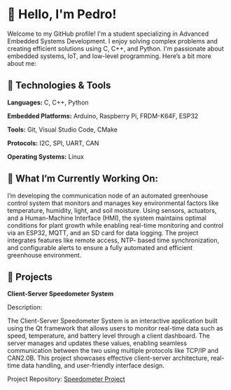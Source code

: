# 👋 Hello, I'm Pedro!

Welcome to my GitHub profile! I'm a student specializing in Advanced Embedded Systems Development. I enjoy solving complex problems and creating efficient solutions using C, C++, and Python. I'm passionate about embedded systems, IoT, and low-level programming. Here’s a bit more about me:

## 🔧 Technologies & Tools

**Languages:** C, C++, Python

**Embedded Platforms:** Arduino, Raspberry Pi, FRDM-K64F, ESP32

**Tools:** Git, Visual Studio Code, CMake

**Protocols:** I2C, SPI, UART, CAN

**Operating Systems:** Linux


## 🌱 What I’m Currently Working On:

I’m developing the communication node of an automated greenhouse control system that monitors and manages key environmental factors like temperature, humidity, light, and soil moisture. Using sensors, actuators, and a Human-Machine Interface (HMI), the system maintains optimal conditions for plant growth while enabling real-time monitoring and control via an ESP32, MQTT, and an SD card for data logging. The project integrates features like remote access, NTP-	based time synchronization, and configurable alerts to ensure a fully automated and efficient greenhouse environment.

 	


## 🚀 Projects

**Client-Server Speedometer System** 

Description:

The Client-Server Speedometer System is an interactive application built using the Qt framework that allows users to monitor real-time data such as speed, temperature, and battery level through a client dashboard. The server manages and updates these values, enabling seamless communication between the two using multiple protocols like TCP/IP and CAN2.0B. This project showcases effective client-server architecture, real-time data handling, and user-friendly interface design.

Project Repository: [Speedometer Project](https://github.com/peddel/Speedometer-Project)



